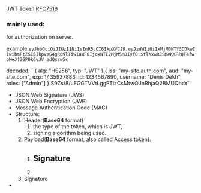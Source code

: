 
JWT Token
[RFC7519](https://datatracker.ietf.org/doc/html/rfc7519)

### mainly used:
for authorization on server.

example:`eyJhbGciOiJIUzI1NiIsInR5cCI6IkpXVCJ9.eyJzdWIiOiIxMjM0NTY3ODkwIiwibmFtZSI6IkpvaG4gRG9lIiwiaWF0IjoxNTE2MjM5MDIyfQ.SflKxwRJSMeKKF2QT4fwpMeJf36POk6yJV_adQssw5c`

decoded:
``{ alg: "HS256", typ: "JWT" }.{ iss: "my-site.auth.com", aud: "my-site.com", exp: 1435937883, id: 1234567890, username: "Denis Dekh", roles: ["Admin"] }.S9Zs/8/uEGGTVVtLggFTizCsMtwOJnRhjaQ2BMUQhcY`

- JSON Web Signature (JWS) 
- JSON Web Encryption (JWE) 
- Message Authentication Code (MAC) 
- Structure:
	1. Header(**Base64** format)
		1. the type of the token, which is JWT, 
		2. signing algorithm being used.
	2. Payload(**Base64** format, also called Access token):
		1. ## Signature
		2. 
	3. Signature
- 
